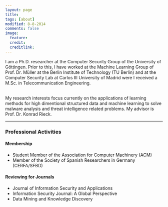 ```yaml
---
layout: page
title: 
tags: [about]
modified: 8-8-2014
comments: false
image:
  feature: 
  credit: 
  creditlink: 
---
```



I am a Ph.D. researcher at the Computer Security Group of the University of
Göttingen. Prior to this, I have worked at the Machine Learning Group of Prof.
Dr. Müller at the Berlin Institute of Technology (TU Berlin) and at the
Computer Security Lab at Carlos III University of Madrid were I received a
M.Sc. in Telecommunication Engineering.<br><br>

My research interests focus currently on the applications of learning methods
for high dimentional structured data and machine learning to solve
malware analysis and threat intelligence related problems.
My advisor is Prof. Dr. Konrad Rieck.
<br>

---

### Professional Activities

#### Membership
* Student Member of the Association for Computer Machinery (ACM)
* Member of the Society of Spanish Researchers in Germany (CERFA/SFBD)

#### Reviewing for Journals
* Journal of Information Security and Applications
* Information Security Journal: A Global Perspective
* Data Mining and Knowledge Discovery
